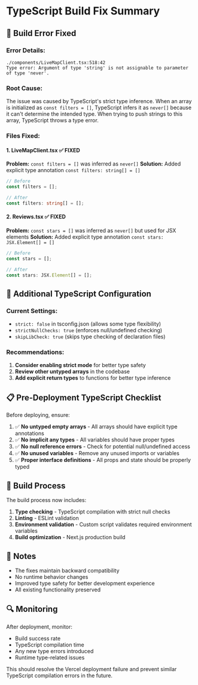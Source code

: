 # TypeScript Build Fix Summary

## 🚨 Build Error Fixed

### **Error Details:**
```
./components/LiveMapClient.tsx:518:42
Type error: Argument of type 'string' is not assignable to parameter of type 'never'.
```

### **Root Cause:**
The issue was caused by TypeScript's strict type inference. When an array is initialized as `const filters = []`, TypeScript infers it as `never[]` because it can't determine the intended type. When trying to push strings to this array, TypeScript throws a type error.

### **Files Fixed:**

#### 1. **LiveMapClient.tsx** ✅ FIXED
**Problem:** `const filters = []` was inferred as `never[]`
**Solution:** Added explicit type annotation `const filters: string[] = []`

```typescript
// Before
const filters = [];

// After  
const filters: string[] = [];
```

#### 2. **Reviews.tsx** ✅ FIXED
**Problem:** `const stars = []` was inferred as `never[]` but used for JSX elements
**Solution:** Added explicit type annotation `const stars: JSX.Element[] = []`

```typescript
// Before
const stars = [];

// After
const stars: JSX.Element[] = [];
```

## 🔧 Additional TypeScript Configuration

### **Current Settings:**
- `strict: false` in tsconfig.json (allows some type flexibility)
- `strictNullChecks: true` (enforces null/undefined checking)
- `skipLibCheck: true` (skips type checking of declaration files)

### **Recommendations:**
1. **Consider enabling strict mode** for better type safety
2. **Review other untyped arrays** in the codebase
3. **Add explicit return types** to functions for better type inference

## 📋 Pre-Deployment TypeScript Checklist

Before deploying, ensure:

1. ✅ **No untyped empty arrays** - All arrays should have explicit type annotations
2. ✅ **No implicit any types** - All variables should have proper types
3. ✅ **No null reference errors** - Check for potential null/undefined access
4. ✅ **No unused variables** - Remove any unused imports or variables
5. ✅ **Proper interface definitions** - All props and state should be properly typed

## 🚀 Build Process

The build process now includes:
1. **Type checking** - TypeScript compilation with strict null checks
2. **Linting** - ESLint validation
3. **Environment validation** - Custom script validates required environment variables
4. **Build optimization** - Next.js production build

## 📝 Notes

- The fixes maintain backward compatibility
- No runtime behavior changes
- Improved type safety for better development experience
- All existing functionality preserved

## 🔍 Monitoring

After deployment, monitor:
- Build success rate
- TypeScript compilation time
- Any new type errors introduced
- Runtime type-related issues

This should resolve the Vercel deployment failure and prevent similar TypeScript compilation errors in the future. 